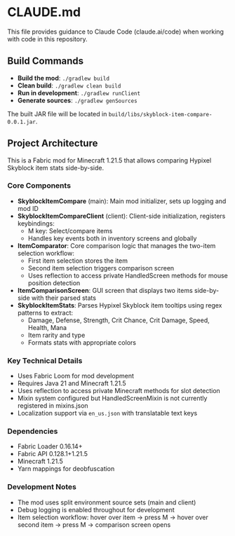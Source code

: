 # CLAUDE.md

This file provides guidance to Claude Code (claude.ai/code) when working with code in this repository.

## Build Commands

- **Build the mod**: `./gradlew build`
- **Clean build**: `./gradlew clean build`
- **Run in development**: `./gradlew runClient`
- **Generate sources**: `./gradlew genSources`

The built JAR file will be located in `build/libs/skyblock-item-compare-0.0.1.jar`.

## Project Architecture

This is a Fabric mod for Minecraft 1.21.5 that allows comparing Hypixel Skyblock item stats side-by-side.

### Core Components

- **SkyblockItemCompare** (main): Main mod initializer, sets up logging and mod ID
- **SkyblockItemCompareClient** (client): Client-side initialization, registers keybindings:
  - M key: Select/compare items
  - Handles key events both in inventory screens and globally
- **ItemComparator**: Core comparison logic that manages the two-item selection workflow:
  - First item selection stores the item
  - Second item selection triggers comparison screen
  - Uses reflection to access private HandledScreen methods for mouse position detection
- **ItemComparisonScreen**: GUI screen that displays two items side-by-side with their parsed stats
- **SkyblockItemStats**: Parses Hypixel Skyblock item tooltips using regex patterns to extract:
  - Damage, Defense, Strength, Crit Chance, Crit Damage, Speed, Health, Mana
  - Item rarity and type
  - Formats stats with appropriate colors

### Key Technical Details

- Uses Fabric Loom for mod development
- Requires Java 21 and Minecraft 1.21.5
- Uses reflection to access private Minecraft methods for slot detection
- Mixin system configured but HandledScreenMixin is not currently registered in mixins.json
- Localization support via `en_us.json` with translatable text keys

### Dependencies

- Fabric Loader 0.16.14+
- Fabric API 0.128.1+1.21.5
- Minecraft 1.21.5
- Yarn mappings for deobfuscation

### Development Notes

- The mod uses split environment source sets (main and client)
- Debug logging is enabled throughout for development
- Item selection workflow: hover over item → press M → hover over second item → press M → comparison screen opens